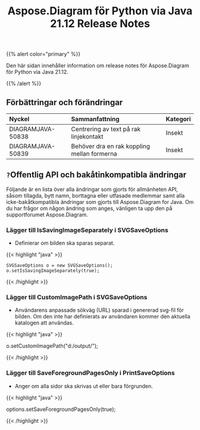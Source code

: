 ﻿---
title: Aspose.Diagram för Python via Java 21.12 Release Notes
type: docs
weight: 4
url: /sv/java/aspose-diagram-for-python-via-java-21-12-release-notes/
---
{{% alert color="primary" %}}

Den här sidan innehåller information om release notes för Aspose.Diagram för Python via Java 21.12.

{{% /alert %}}
## **Förbättringar och förändringar**  ##

|**Nyckel**|**Sammanfattning**|**Kategori**|
|:- |:- |:- |
|DIAGRAMJAVA-50838|Centrering av text på rak linjekontakt|Insekt|
|DIAGRAMJAVA-50839|Behöver dra en rak koppling mellan formerna|Insekt|
## `?`**Offentlig API och bakåtinkompatibla ändringar**
Följande är en lista över alla ändringar som gjorts för allmänheten API, såsom tillagda, bytt namn, borttagna eller utfasade medlemmar samt alla icke-bakåtkompatibla ändringar som gjorts till Aspose.Diagram for Java. Om du har frågor om någon ändring som anges, vänligen ta upp den på supportforumet Aspose.Diagram.


### **Lägger till IsSavingImageSeparately i SVGSaveOptions**
- Definierar om bilden ska sparas separat.

{{< highlight "java" >}}

    SVGSaveOptions o = new SVGSaveOptions();
    o.setIsSavingImageSeparately(true);

{{< /highlight >}}


### **Lägger till CustomImagePath i SVGSaveOptions**
- Användarens anpassade sökväg (URL) sparad i genererad svg-fil för bilden. Om den inte har definierats av användaren kommer den aktuella katalogen att användas.

{{< highlight "java" >}}

  o.setCustomImagePath("d:/output/");

{{< /highlight >}}

### **Lägger till SaveForegroundPagesOnly i PrintSaveOptions**
- Anger om alla sidor ska skrivas ut eller bara förgrunden.

{{< highlight "java" >}}

 options.setSaveForegroundPagesOnly(true);

{{< /highlight >}}
